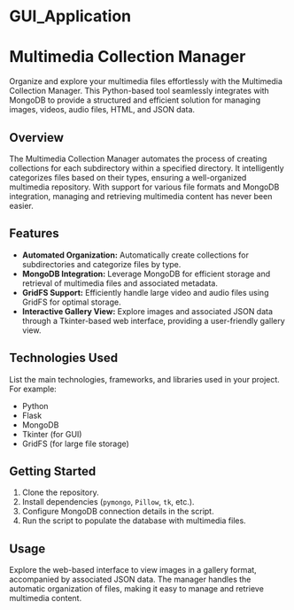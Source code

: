 # GUI_Application

# Multimedia Collection Manager

Organize and explore your multimedia files effortlessly with the Multimedia Collection Manager. This Python-based tool seamlessly integrates with MongoDB to provide a structured and efficient solution for managing images, videos, audio files, HTML, and JSON data.

## Overview

The Multimedia Collection Manager automates the process of creating collections for each subdirectory within a specified directory. It intelligently categorizes files based on their types, ensuring a well-organized multimedia repository. With support for various file formats and MongoDB integration, managing and retrieving multimedia content has never been easier.

## Features

- **Automated Organization:** Automatically create collections for subdirectories and categorize files by type.
- **MongoDB Integration:** Leverage MongoDB for efficient storage and retrieval of multimedia files and associated metadata.
- **GridFS Support:** Efficiently handle large video and audio files using GridFS for optimal storage.
- **Interactive Gallery View:** Explore images and associated JSON data through a Tkinter-based web interface, providing a user-friendly gallery view.

## Technologies Used

List the main technologies, frameworks, and libraries used in your project. For example:

- Python
- Flask
- MongoDB
- Tkinter (for GUI)
- GridFS (for large file storage)

## Getting Started

1. Clone the repository.
2. Install dependencies (`pymongo`, `Pillow`, `tk`, etc.).
3. Configure MongoDB connection details in the script.
4. Run the script to populate the database with multimedia files.

## Usage

Explore the web-based interface to view images in a gallery format, accompanied by associated JSON data. The manager handles the automatic organization of files, making it easy to manage and retrieve multimedia content.

